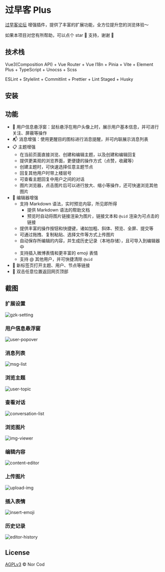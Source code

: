 # 过早客 Plus

[过早客论坛](https://www.guozaoke.com/) 增强插件，提供了丰富的扩展功能，全方位提升您的浏览体验～

如果本项目对您有所帮助，可以点个 star 🌟 支持，谢谢 🙏

## 技术栈

Vue3(Composition API) + Vue Router + Vue I18n + Pinia + Vite + Element Plus + TypeScript + Unocss + Scss

ESLint + Stylelint + Commitlint + Prettier + Lint Staged + Husky

## 安装

## 功能

- 💬 用户信息悬浮窗：鼠标悬浮在用户头像上时，展示用户基本信息，并可进行关注、屏蔽等操作
- 📬 消息增强：使用更醒目的图标进行消息提醒，并可内联展示消息列表
- 📋 主题增强
  - 在当前页面直接浏览、创建和编辑主题，以及创建和编辑回复
  - 提供更美观的浏览界面，更便捷的操作方式（点赞，收藏等）
  - 创建主题时，可快速选择任意主题节点
  - 回复其他用户时带上楼层号
  - 可查看主题回复中用户之间的对话
  - 图片浏览器，点击图片后可以进行放大、缩小等操作，还可快速浏览其他图片
- 📝 编辑器增强
  - 支持 Markdown 语法，实时预览内容，所见即所得
    - 提供 Markdown 语法的帮助文档
    - 预览时自动将图片链接渲染为图片，链接文本和 `@uid` 渲染为可点击的链接
  - 提供丰富的操作按钮和快捷键，诸如加粗、斜体、预览、全屏、提交等
  - 可通过拖拽、复制粘贴、选择文件等方式上传图片
  - 自动保存所编辑的内容，并生成历史记录（本地存储），且可导入到编辑器中
  - 支持插入微博表情和更丰富的 emoji 表情
  - 支持 @ 其他用户，并可快捷清除 `@uid`
- 🔗 新标签页打开主题、用户、节点等链接
- 🚀 双击任意位置返回网页顶部

## 截图

### 扩展设置

![gzk-setting](.github/images/gzk-setting.png)

### 用户信息悬浮窗

![user-popover](.github/images/user-popover.png)

### 消息列表

![msg-list](.github/images/msg-list.png)

### 浏览主题

![user-topic](.github/images/user-topic.png)

### 查看对话

![conversation-list](.github/images/conversation-list.png)

### 浏览图片

![img-viewer](.github/images/img-viewer.png)

### 编辑内容

![content-editor](.github/images/content-editor.png)

### 上传图片

![upload-img](.github/images/upload-img.gif)

### 插入表情

![insert-emoji](.github/images/insert-emoji.png)

### 历史记录

![editor-history](.github/images/editor-history.png)

## License

[AGPLv3](LICENSE) © Nor Cod
